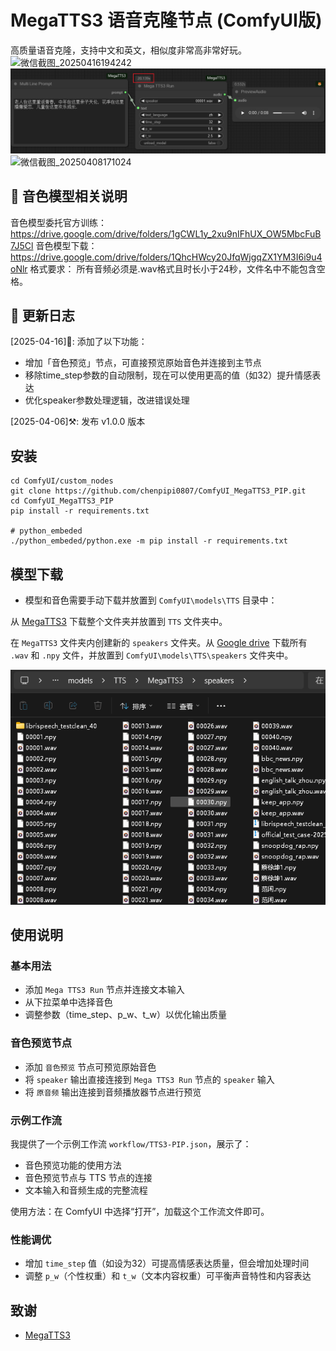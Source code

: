 

# MegaTTS3 语音克隆节点 (ComfyUI版)

高质量语音克隆，支持中文和英文，相似度非常高非常好玩。
![微信截图_20250416194242](https://github.com/user-attachments/assets/25341a4f-a300-4318-953e-f45d8d3fe150)
![image](https://github.com/billwuhao/ComfyUI_MegaTTS3/blob/main/images/2025-04-06_13-52-57.png)
![微信截图_20250408171024](https://github.com/user-attachments/assets/47f01ba1-cd9a-4510-b199-bc75ce2cc4bd)

## 📣 音色模型相关说明

音色模型委托官方训练：https://drive.google.com/drive/folders/1gCWL1y_2xu9nIFhUX_OW5MbcFuB7J5Cl
音色模型下载：https://drive.google.com/drive/folders/1QhcHWcy20JfqWjgqZX1YM3I6i9u4oNlr
格式要求： 所有音频必须是.wav格式且时长小于24秒，文件名中不能包含空格。


## 📣 更新日志

[2025-04-16]🔄: 添加了以下功能：
- 增加「音色预览」节点，可直接预览原始音色并连接到主节点
- 移除time_step参数的自动限制，现在可以使用更高的值（如32）提升情感表达
- 优化speaker参数处理逻辑，改进错误处理

[2025-04-06]⚒️: 发布 v1.0.0 版本

## 安装

```
cd ComfyUI/custom_nodes
git clone https://github.com/chenpipi0807/ComfyUI_MegaTTS3_PIP.git
cd ComfyUI_MegaTTS3_PIP
pip install -r requirements.txt

# python_embeded
./python_embeded/python.exe -m pip install -r requirements.txt
```

## 模型下载

- 模型和音色需要手动下载并放置到 `ComfyUI\models\TTS` 目录中：

从 [MegaTTS3](https://huggingface.co/ByteDance/MegaTTS3/tree/main) 下载整个文件夹并放置到 `TTS` 文件夹中。

在 `MegaTTS3` 文件夹内创建新的 `speakers` 文件夹。从 [Google drive](https://drive.google.com/drive/folders/1QhcHWcy20JfqWjgqZX1YM3I6i9u4oNlr) 下载所有 `.wav` 和 `.npy` 文件，并放置到 `ComfyUI\models\TTS\speakers` 文件夹中。

![image](https://github.com/billwuhao/ComfyUI_MegaTTS3/blob/main/images/2025-04-06_14-49-12.png)

## 使用说明

### 基本用法
- 添加 `Mega TTS3 Run` 节点并连接文本输入
- 从下拉菜单中选择音色
- 调整参数（time_step、p_w、t_w）以优化输出质量

### 音色预览节点
- 添加 `音色预览` 节点可预览原始音色
- 将 `speaker` 输出直接连接到 `Mega TTS3 Run` 节点的 `speaker` 输入
- 将 `原音频` 输出连接到音频播放器节点进行预览

### 示例工作流
我提供了一个示例工作流 `workflow/TTS3-PIP.json`，展示了：
- 音色预览功能的使用方法
- 音色预览节点与 TTS 节点的连接
- 文本输入和音频生成的完整流程

使用方法：在 ComfyUI 中选择“打开”，加载这个工作流文件即可。

### 性能调优
- 增加 `time_step` 值（如设为32）可提高情感表达质量，但会增加处理时间
- 调整 `p_w`（个性权重）和 `t_w`（文本内容权重）可平衡声音特性和内容表达

## 致谢

- [MegaTTS3](https://github.com/bytedance/MegaTTS3)
